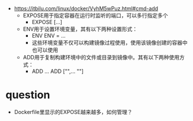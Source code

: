 * https://itbilu.com/linux/docker/VyhM5wPuz.html#cmd-add
    * EXPOSE用于指定容器在运行时监听的端口，可以多行指定多个
        * EXPOSE <port> [<port>...]
    * ENV用于设置环境变量，其有以下两种设置形式：
        * ENV <key> <value>
          ENV <key>=<value> ...
        * 这些环境变量不仅可以构建镜像过程使用，使用该镜像创建的容器中也可以使用        
    * ADD用于复制构建环境中的文件或目录到镜像中。其有以下两种使用方式：
        * ADD <src>... <dest>
          ADD ["<src>",... "<dest>"]      

# question
  * Dockerfile里显示的EXPOSE越来越多，如何管理？